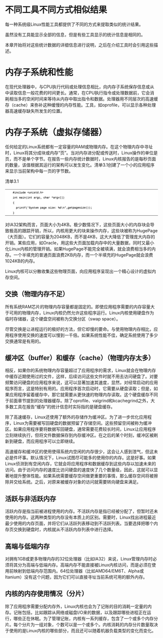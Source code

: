 
# 不同工具不同方式相似结果

每一种系统级Linux性能工具都提供了不同的方式来提取类似的统计结果。

虽然没有工具能显示全部的信息，但是有些工具显示的统计信息是相同的。

本章开始将对这些统计数据的详细信息进行说明，之后在介绍工具时会引用这些描述。

# 内存子系统和性能

在现代处理器中，与CPU执行代码或处理信息相比，向内存子系统保存信息或从中读取信息一般花费的时间更长。通常，在CPU执行指令或处理数据前，它会消耗相当多的空闲时间来等待从内存中取出指令和数据。处理器用不同层次的高速缓存（cache）来弥补这种缓慢的内存性能。工具，如oprofile，可以显示各种处理器高速缓存缺失所发生的位置。

# 内存子系统（虚拟存储器）

任何给定的Linux系统都有一定容量的RAM或物理内存。在这个物理内存中寻址时，Linux将其分成块或内存“页”。当对内存进分配或传送时，Linux操作的单位是页，而不是单个字节。在报告一些内存统计数据时，Linux内核报告的是每秒页面的数量，该值根据其运行的架构可以发生变化。清单3.1创建了一个小的应用程序来显示当前架构中每一页的字节数。

清单3.1

![2019-12-08-15-21-38.png](./images/2019-12-08-15-21-38.png)

对IA32架构而言，页面大小为4KB。极少数情况下，这些页面大小的内存块会导致极高的跟踪开销，所以，内核用更大的块来操作内存，这些块被称为HugePage（大页面）。它们的容量为2048KB，而不是4KB，这大大降低了管理庞大内存的开销。某些应用，如Oracle，用这些大页面加载内存中的大量数据，同时又最小化Linux内核的管理开销。如果HugePage不能完全被填满，就会浪费相当多的内存。一个半填充的普通页面浪费2KB内存，而一个半填充的HugePage就会浪费1024KB的内存。

Linux内核可以分散收集这些物理页面，向应用程序呈现出一个精心设计的虚拟内存空间。

## 交换（物理内存不足）

所有系统RAM芯片的物理内存容量都是固定的。即使应用程序需要的内存容量大于可用的物理内存，Linux内核仍然允许这些程序运行。Linux内核使用硬盘作为临时存储器，这个硬盘空间被称为交换分区（swap space）。

尽管交换是让进程运行的极好的方法，但它却慢的要命。与使用物理内存相比，应用程序使用交换的速度可以慢到一千倍。如果系统性能不佳，确定系统使用了多少交换通常是有用的。

## 缓冲区（buffer）和缓存（cache）（物理内存太多）

相反，如果你的系统物理内存容量超过了应用程序的需求，Linux就会在物理内存中缓存近期使用过的文件，这样，后续访问这些文件时就不用去访问硬盘了。对要频繁访问硬盘的应用程序来说，这可以显著加速其速度，显然，对经常启动的应用程序而言，这是特别有用的。应用程序首次启动时，它需要从硬盘读取；但是，如果应用程序留着缓存中，那它就需要从更快速的物理内存读取。这个硬盘缓存不同于前面章节提到的处理器缓存。除了oprofile、valgrind和kcachegrind之外，大多数工具在报告“缓存”的统计信息时实际指的是硬盘缓存。

除了高速缓存，Linux还使用了额外的存储作为缓冲区。为了进一步优化应用程序，Linux为需要被写回硬盘的数据预留了存储空间。这些预留空间被称为缓冲区。如果应用程序要将数据写回硬盘，通常需要花费较长时间，Linux让应用程序立刻继续执行，但将文件数据保存到内存缓冲区。在之后的某个时刻，缓冲区被刷新到硬盘，而应用程序可以立即继续。

高速缓存和缓冲区的使用使得系统内空闲的内存很少，这会让人感到泄气，但这未必是件坏事。默认情况下，Linux试图尽可能多的使用你的内存。这是好事。如果Linux侦测到有空闲内存，它就会将应用程序和数据缓存到这些内存以加速未来的访问。由于访问内存的速度比访问硬盘的速度快了几个数量级，因此，这就可以显著地提升整体性能。如果系统需要缓存空间做更重要的事情，那么缓存空间将被擦除并交给系统。之后，对原来被缓存对象的访问就需要转向硬盘来满足。

## 活跃与非活跃内存

活跃内存是指当前被进程使用的内存。不活跃内存是指已经被分配了，但暂时还未使用的内存。这两种类型的内存没有本质上的区别。需要时，Linux找出进程最近最少使用的内存页面，并将它们从活跃列表移动到不活跃列表。当要选择把哪个内存页交换到硬盘时，内核就从不活跃内存列表中进行选择。

## 高端与低端内存

对拥有1GB或更多物理内存的32位处理器（比如IA32）来说，Linux管理内存时必须将其分为高端与低端内存。高端内存不能直接被Linux内核访问，而是必须在使用前映射到低端内存范围内。64位处理器（比如AMD64/EM6T、Alpha或Itanium）没有这个问题，因为它们可以直接寻址当前系统可用的额外内存。

## 内核的内存使用情况（分片）

除了应用程序需要分配内存外，Linux内核也会为了记账的目的消耗一定量的内存。记账包括，比如跟踪从网络或磁盘I/O来的数据，以及跟踪哪些进程正在运行，哪些正在休眠。为了管理记账，内核有一系列缓存，包含了一个或多个内存分片。每个分片为一组对象，个数可以是一个或多个。内核消耗的内存分片数量取决于使用的是Linux内核的哪些部分，而且还可以随着机器负载类型的变化而变化。